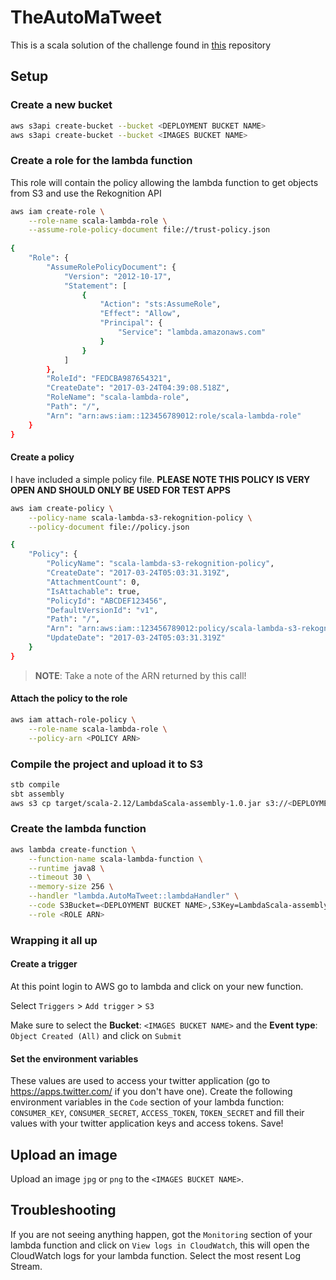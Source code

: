 # TheAutoMaTweet

This is a scala solution of the challenge found in [this](https://github.com/LambdaSharp/March2017-ImageTweeterChallenge) repository


## Setup

### Create a new bucket
 
```bash
aws s3api create-bucket --bucket <DEPLOYMENT BUCKET NAME>
aws s3api create-bucket --bucket <IMAGES BUCKET NAME>
```


### Create a role for the lambda function
This role will contain the policy allowing the lambda function to get objects from S3 and use the Rekognition API

```bash
aws iam create-role \
    --role-name scala-lambda-role \
    --assume-role-policy-document file://trust-policy.json
    
{
    "Role": {
        "AssumeRolePolicyDocument": {
            "Version": "2012-10-17",
            "Statement": [
                {
                    "Action": "sts:AssumeRole",
                    "Effect": "Allow",
                    "Principal": {
                        "Service": "lambda.amazonaws.com"
                    }
                }
            ]
        },
        "RoleId": "FEDCBA987654321",
        "CreateDate": "2017-03-24T04:39:08.518Z",
        "RoleName": "scala-lambda-role",
        "Path": "/",
        "Arn": "arn:aws:iam::123456789012:role/scala-lambda-role"
    }
}
```

#### Create a policy
I have included a simple policy file. **PLEASE NOTE THIS POLICY IS VERY OPEN AND SHOULD ONLY BE USED FOR TEST APPS**

```bash
aws iam create-policy \
    --policy-name scala-lambda-s3-rekognition-policy \
    --policy-document file://policy.json

{
    "Policy": {
        "PolicyName": "scala-lambda-s3-rekognition-policy",
        "CreateDate": "2017-03-24T05:03:31.319Z",
        "AttachmentCount": 0,
        "IsAttachable": true,
        "PolicyId": "ABCDEF123456",
        "DefaultVersionId": "v1",
        "Path": "/",
        "Arn": "arn:aws:iam::123456789012:policy/scala-lambda-s3-rekognition-policy",
        "UpdateDate": "2017-03-24T05:03:31.319Z"
    }
}
```

> **NOTE**:
> Take a note of the ARN returned by this call!

#### Attach the policy to the role

```bash
aws iam attach-role-policy \
    --role-name scala-lambda-role \
    --policy-arn <POLICY ARN>
```

### Compile the project and upload it to S3
```bash
stb compile
sbt assembly
aws s3 cp target/scala-2.12/LambdaScala-assembly-1.0.jar s3://<DEPLOYMENT BUCKET NAME>/LambdaScala-assembly-1.0.jar
```

### Create the lambda function
```bash
aws lambda create-function \
    --function-name scala-lambda-function \
    --runtime java8 \
    --timeout 30 \
    --memory-size 256 \
    --handler "lambda.AutoMaTweet::lambdaHandler" \
    --code S3Bucket=<DEPLOYMENT BUCKET NAME>,S3Key=LambdaScala-assembly-1.0.jar \
    --role <ROLE ARN>
```

### Wrapping it all up

#### Create a trigger
At this point login to AWS go to lambda and click on your new function. 

Select `Triggers` > `Add trigger` > `S3`
 
Make sure to select the **Bucket**: `<IMAGES BUCKET NAME>` and the **Event type**: `Object Created (All)` and click on `Submit`

#### Set the environment variables
These values are used to access your twitter application (go to https://apps.twitter.com/ if you don't have one).
Create the following environment variables in the `Code` section of your lambda function: `CONSUMER_KEY`, `CONSUMER_SECRET`, `ACCESS_TOKEN`, `TOKEN_SECRET` 
and fill their values with your twitter application keys and access tokens. Save! 

## Upload an image
Upload an image `jpg` or `png` to the `<IMAGES BUCKET NAME>`.


## Troubleshooting
If you are not seeing anything happen, got the `Monitoring` section of your lambda function and click on `View logs in CloudWatch`, 
this will open the CloudWatch logs for your lambda function. Select the most resent Log Stream.
